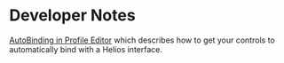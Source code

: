# Developer Notes
[AutoBinding in Profile Editor](autobind.md) which describes how to get your controls to automatically bind with a Helios interface.
